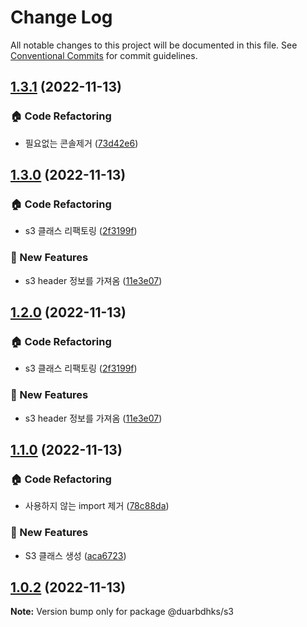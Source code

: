 # Change Log

All notable changes to this project will be documented in this file.
See [Conventional Commits](https://conventionalcommits.org) for commit guidelines.

## [1.3.1](https://github.com/duarbdhks/monorepo-lerna/compare/@duarbdhks/s3@1.3.0...@duarbdhks/s3@1.3.1) (2022-11-13)


### :house: Code Refactoring

* 필요없는 콘솔제거 ([73d42e6](https://github.com/duarbdhks/monorepo-lerna/commit/73d42e6787c1ce9d72aa80b49e41b5fe6fe8eb99))



## [1.3.0](https://github.com/duarbdhks/monorepo-lerna/compare/@duarbdhks/s3@1.1.0...@duarbdhks/s3@1.3.0) (2022-11-13)


### :house: Code Refactoring

* s3 클래스 리팩토링 ([2f3199f](https://github.com/duarbdhks/monorepo-lerna/commit/2f3199fa8d839841dfb6434a0b24c45382c24660))


### :rocket: New Features

* s3 header 정보를 가져옴 ([11e3e07](https://github.com/duarbdhks/monorepo-lerna/commit/11e3e07a387f55db844f4c9d2f255b247d6c7170))



## [1.2.0](https://github.com/duarbdhks/monorepo-lerna/compare/@duarbdhks/s3@1.1.0...@duarbdhks/s3@1.2.0) (2022-11-13)


### :house: Code Refactoring

* s3 클래스 리팩토링 ([2f3199f](https://github.com/duarbdhks/monorepo-lerna/commit/2f3199fa8d839841dfb6434a0b24c45382c24660))


### :rocket: New Features

* s3 header 정보를 가져옴 ([11e3e07](https://github.com/duarbdhks/monorepo-lerna/commit/11e3e07a387f55db844f4c9d2f255b247d6c7170))



## [1.1.0](https://github.com/duarbdhks/monorepo-lerna/compare/@duarbdhks/s3@1.0.2...@duarbdhks/s3@1.1.0) (2022-11-13)


### :house: Code Refactoring

* 사용하지 않는 import 제거 ([78c88da](https://github.com/duarbdhks/monorepo-lerna/commit/78c88da9dc1541f30228840f96bcc603c9db779b))


### :rocket: New Features

* S3 클래스 생성 ([aca6723](https://github.com/duarbdhks/monorepo-lerna/commit/aca67235198ede72854c9e5853a6c3803c9c6429))



## [1.0.2](https://github.com/duarbdhks/monorepo-lerna/compare/@duarbdhks/s3@1.0.1...@duarbdhks/s3@1.0.2) (2022-11-13)

**Note:** Version bump only for package @duarbdhks/s3
